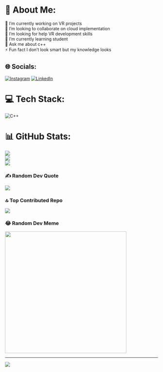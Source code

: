 # 💫 About Me:
🔭 I’m currently working on VR projects<br>👯 I’m looking to collaborate on cloud implementation<br>🤝 I’m looking for help VR development skills<br>🌱 I’m currently learning student<br>💬 Ask me about c++<br>⚡ Fun fact I don’t look smart but my knowledge looks


## 🌐 Socials:
[![Instagram](https://img.shields.io/badge/Instagram-%23E4405F.svg?logo=Instagram&logoColor=white)](https://instagram.com/amankhobragde59) [![LinkedIn](https://img.shields.io/badge/LinkedIn-%230077B5.svg?logo=linkedin&logoColor=white)](www.linkedin.com/in/aman-khobragade-ab2858279) 

# 💻 Tech Stack:
![C++](https://img.shields.io/badge/c++-%2300599C.svg?style=for-the-badge&logo=c%2B%2B&logoColor=white)
# 📊 GitHub Stats:
![](https://github-readme-stats.vercel.app/api?username=amankhobragade59&theme=merko&hide_border=false&include_all_commits=true&count_private=true)<br/>
![](https://github-readme-streak-stats.herokuapp.com/?user=amankhobragade59&theme=merko&hide_border=false)<br/>
![](https://github-readme-stats.vercel.app/api/top-langs/?username=amankhobragade59&theme=merko&hide_border=false&include_all_commits=true&count_private=true&layout=compact)

### ✍️ Random Dev Quote
![](https://quotes-github-readme.vercel.app/api?type=horizontal&theme=radical)

### 🔝 Top Contributed Repo
![](https://github-contributor-stats.vercel.app/api?username=amankhobragade59&limit=5&theme=dark&combine_all_yearly_contributions=true)

### 😂 Random Dev Meme
<img src='https://randommeme-five.vercel.app/' style="height: 400px;"/>

---
[![](https://visitcount.itsvg.in/api?id=amankhobragade59&icon=0&color=0)](https://visitcount.itsvg.in)

<!-- Proudly created with GPRM ( https://gprm.itsvg.in ) -->
